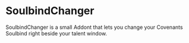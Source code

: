 # SoulbindChanger

SoulbindChanger is a small Addont that lets you change your Covenants Soulbind right beside your talent window.
